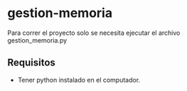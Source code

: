 # gestion-memoria
Para correr el proyecto solo se necesita ejecutar el archivo gestion_memoria.py
## Requisitos
- Tener python instalado en el computador.
